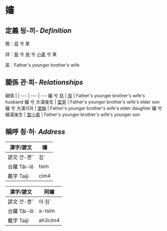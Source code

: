 # 嬸
## 定義 딍-끼- _Definition_
簡：[叔](member11.md) 兮 某

詳：[我](member1.md) 兮 [爸](member2.md) 兮 [小弟](member11.md) 兮 某

英：Father's younger brother's wife

## 關係 관·희- _Relationships_

親情 | | 
--- | --- | --- 
嬸 兮 尪 | [叔](member11.md) | Father's younger brother's wife's husband
嬸 兮 大漢後生 | [堂哥](member73.md) | Father's younger brother's wife's elder son
嬸 兮 大漢자와 | [堂姊](member74.md) | Father's younger brother's wife's elder daughter
嬸 兮 細漢後生 | [堂小弟](member75.md) | Father's younger brother's wife's younger son


## 稱呼 칑·허· _Address_

漢字/諺文 | 嬸
--- | ---
諺文 깐-뿐ˆ | 짐ˊ
台羅 Tâi-lô | tsím
戴字 Taiji | cim4


漢字/諺文 | 阿嬸
--- | ---
諺文 깐-뿐ˆ | 아·짐ˊ
台羅 Tâi-lô | a-tsím
戴字 Taiji | ah3cim4


